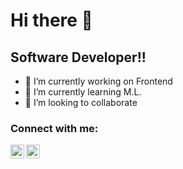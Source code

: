 # Hi there 👋 

## Software Developer!!

- 🔭 I’m currently working on Frontend
- 🌱 I’m currently learning M.L.
- 👯 I’m looking to collaborate

### Connect with me:

[<img align="left" alt="salvadormartn3z | Twitter" width="22px" src="https://cdn.jsdelivr.net/npm/simple-icons@v3/icons/twitter.svg" />][twitter]
[<img align="left" alt="Salvador Martinez | LinkedIn" width="22px" src="https://cdn.jsdelivr.net/npm/simple-icons@v3/icons/linkedin.svg" />][linkedin]

[twitter]: https://twitter.com/salvadormartn3z
[linkedin]:  https://www.linkedin.com/in/salvador-martinez-85a09b198/
